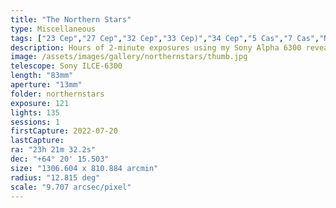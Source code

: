 ```yaml
---
title: "The Northern Stars"
type: Miscellaneous
tags: ["23 Cep","27 Cep","32 Cep","33 Cep)","34 Cep","5 Cas","7 Cas","NGC 7380","NGC 7822","The star 1 Cas","The star 31 Cep","The star 4 Cas","The star Al Aghnam II (π Cep","The star δ Cep","The star ε Cep","The star ι Cep","The star ο Cep","The star ρ Cas","The star τ Cas"]
description: Hours of 2-minute exposures using my Sony Alpha 6300 reveal the Milky Way's wall of stars, galaxies, and nebulae that's practically a 'star map' of who's who in common targets. Visible targets include Messier 52 (a cluster), the Bow-tie Nebula, the Bubble Nebula, and the Wizard Nebula. There are several other planetary and diffuse nebulae and galaxies to boot.
image: /assets/images/gallery/northernstars/thumb.jpg
telescope: Sony ILCE-6300
length: "83mm"
aperture: "13mm"
folder: northernstars
exposure: 121
lights: 135
sessions: 1
firstCapture: 2022-07-20 
lastCapture:
ra: "23h 21m 32.2s"
dec: "+64° 20' 15.503"
size: "1306.604 x 810.884 arcmin"
radius: "12.815 deg"
scale: "9.707 arcsec/pixel"
---
```

